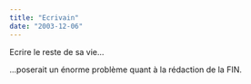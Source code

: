 ```yaml
---
title: "Ecrivain"
date: "2003-12-06"
---
```


Ecrire le reste de sa vie...

...poserait un énorme problème quant à la rédaction de la FIN.
